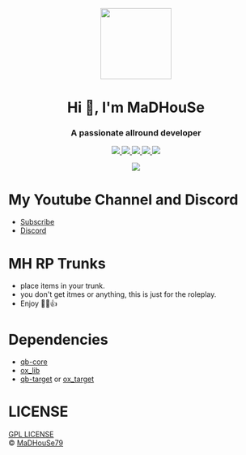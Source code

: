 <p align="center">
    <img width="140" src="https://icons.iconarchive.com/icons/iconarchive/red-orb-alphabet/128/Letter-M-icon.png" />  
    <h1 align="center">Hi 👋, I'm MaDHouSe</h1>
    <h3 align="center">A passionate allround developer </h3>    
</p>

<p align="center">
  <a href="https://github.com/MaDHouSe79/mh-rptrunks/issues">
    <img src="https://img.shields.io/github/issues/MaDHouSe79/mh-rptrunks"/> 
  </a>
  <a href="https://github.com/MaDHouSe79/mh-rptrunks/watchers">
    <img src="https://img.shields.io/github/watchers/MaDHouSe79/mh-rptrunks"/> 
  </a> 
  <a href="https://github.com/MaDHouSe79/mh-rptrunks/network/members">
    <img src="https://img.shields.io/github/forks/MaDHouSe79/mh-rptrunks"/> 
  </a>  
  <a href="https://github.com/MaDHouSe79/mh-rptrunks/stargazers">
    <img src="https://img.shields.io/github/stars/MaDHouSe79/mh-rptrunks?color=white"/> 
  </a>
  <a href="https://github.com/MaDHouSe79/mh-rptrunks/blob/main/LICENSE">
    <img src="https://img.shields.io/github/license/MaDHouSe79/mh-rptrunks?color=black"/> 
  </a>      
</p>

<p align="center">
  <img alig src="https://github-profile-trophy.vercel.app/?username=MaDHouSe79&margin-w=15&column=6" />
</p>

# My Youtube Channel and Discord
- [Subscribe](https://www.youtube.com/c/@MaDHouSe79) 
- [Discord](https://discord.gg/vJ9EukCmJQ)

# MH RP Trunks
- place items in your trunk.
- you don't get itmes or anything, this is just for the roleplay.
- Enjoy 👊😎👍

# Dependencies
- [qb-core](https://github.com/qbcore-framework/qb-core)
- [ox_lib](https://github.com/overextended/ox_lib)
- [qb-target](https://github.com/qbcore-framework/qb-target) or [ox_target](https://github.com/overextended/ox_target)

# LICENSE
[GPL LICENSE](./LICENSE)<br />
&copy; [MaDHouSe79](https://www.youtube.com/@MaDHouSe79)
